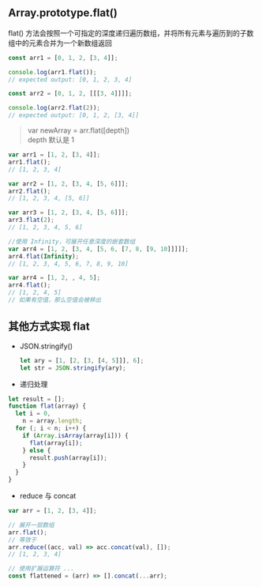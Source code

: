 ## Array.prototype.flat()

flat() 方法会按照一个可指定的深度递归遍历数组，并将所有元素与遍历到的子数组中的元素合并为一个新数组返回

```js
const arr1 = [0, 1, 2, [3, 4]];

console.log(arr1.flat());
// expected output: [0, 1, 2, 3, 4]

const arr2 = [0, 1, 2, [[[3, 4]]]];

console.log(arr2.flat(2));
// expected output: [0, 1, 2, [3, 4]]
```

> var newArray = arr.flat([depth])  
> depth 默认是 1

```js
var arr1 = [1, 2, [3, 4]];
arr1.flat();
// [1, 2, 3, 4]

var arr2 = [1, 2, [3, 4, [5, 6]]];
arr2.flat();
// [1, 2, 3, 4, [5, 6]]

var arr3 = [1, 2, [3, 4, [5, 6]]];
arr3.flat(2);
// [1, 2, 3, 4, 5, 6]

//使用 Infinity，可展开任意深度的嵌套数组
var arr4 = [1, 2, [3, 4, [5, 6, [7, 8, [9, 10]]]]];
arr4.flat(Infinity);
// [1, 2, 3, 4, 5, 6, 7, 8, 9, 10]

var arr4 = [1, 2, , 4, 5];
arr4.flat();
// [1, 2, 4, 5]
// 如果有空值，那么空值会被移出
```

## 其他方式实现 flat

- JSON.stringify()
  ```js
  let ary = [1, [2, [3, [4, 5]]], 6];
  let str = JSON.stringify(ary);
  ```
- 递归处理

```js
let result = [];
function flat(array) {
  let i = 0,
    n = array.length;
  for (; i < n; i++) {
    if (Array.isArray(array[i])) {
      flat(array[i]);
    } else {
      result.push(array[i]);
    }
  }
}
```

- reduce 与 concat

```js
var arr = [1, 2, [3, 4]];

// 展开一层数组
arr.flat();
// 等效于
arr.reduce((acc, val) => acc.concat(val), []);
// [1, 2, 3, 4]

// 使用扩展运算符 ...
const flattened = (arr) => [].concat(...arr);
```
